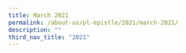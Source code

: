 ```yaml
---
title: March 2021
permalink: /about-us/pl-epistle/2021/march-2021/
description: ""
third_nav_title: "2021"
---
```

